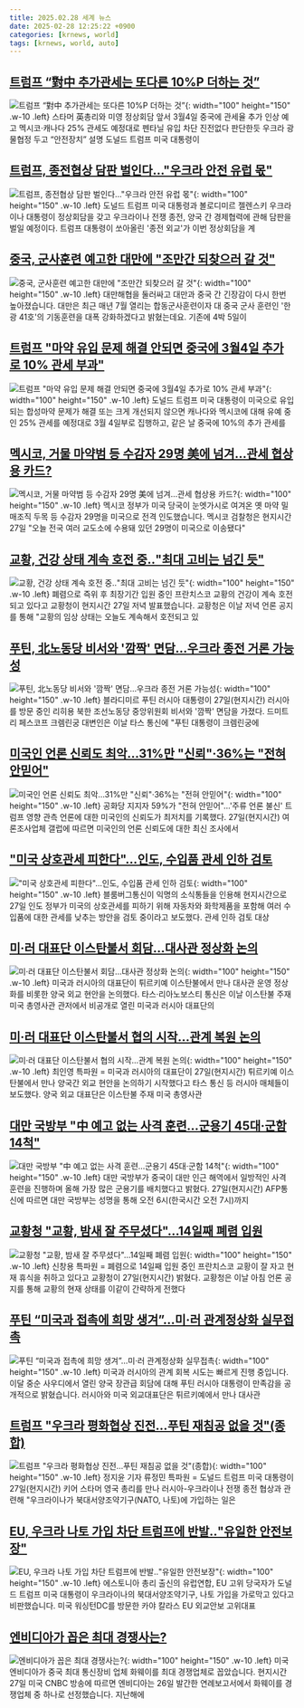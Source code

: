 ```yaml
---
title: 2025.02.28 세계 뉴스
date: 2025-02-28 12:25:22 +0900
categories: [krnews, world]
tags: [krnews, world, auto]
---
```

## [트럼프 “對中 추가관세는 또다른 10%P 더하는 것”](https://n.news.naver.com/mnews/article/009/0005451370)

![트럼프 “對中 추가관세는 또다른 10%P 더하는 것”](https://mimgnews.pstatic.net/image/origin/009/2025/02/28/5451370.jpg?type=nf220_150){: width="100" height="150" .w-10 .left}
스타머 英총리와 미영 정상회담 앞서 3월4일 중국에 관세율 추가 인상 예고 멕시코·캐나다 25% 관세도 예정대로 펜타닐 유입 차단 진전없다 판단한듯 우크라 광물협정 두고 “안전장치” 설명 도널드 트럼프 미국 대통령이

## [트럼프, 종전협상 담판 벌인다…"우크라 안전 유럽 몫"](https://n.news.naver.com/mnews/article/015/0005100447)

![트럼프, 종전협상 담판 벌인다…"우크라 안전 유럽 몫"](https://mimgnews.pstatic.net/image/origin/015/2025/02/28/5100447.jpg?type=nf220_150){: width="100" height="150" .w-10 .left}
도널드 트럼프 미국 대통령과 볼로디미르 젤렌스키 우크라이나 대통령이 정상회담을 갖고 우크라이나 전쟁 종전, 양국 간 경제협력에 관해 담판을 벌일 예정이다. 트럼프 대통령이 쏘아올린 '종전 외교'가 이번 정상회담을 계

## [중국, 군사훈련 예고한 대만에 "조만간 되찾으러 갈 것"](https://n.news.naver.com/mnews/article/437/0000431734)

![중국, 군사훈련 예고한 대만에 "조만간 되찾으러 갈 것"](https://mimgnews.pstatic.net/image/origin/437/2025/02/28/431734.jpg?type=nf220_150){: width="100" height="150" .w-10 .left}
대만해협을 둘러싸고 대만과 중국 간 긴장감이 다시 한번 높아졌습니다. 대만은 최근 매년 7월 열리는 합동군사훈련이자 대 중국 군사 훈련인 '한광 41호'의 기동훈련을 대폭 강화하겠다고 밝혔는데요. 기존에 4박 5일이

## [트럼프 "마약 유입 문제 해결 안되면 중국에 3월4일 추가로 10% 관세 부과"](https://n.news.naver.com/mnews/article/214/0001408208)

![트럼프 "마약 유입 문제 해결 안되면 중국에 3월4일 추가로 10% 관세 부과"](https://mimgnews.pstatic.net/image/origin/214/2025/02/28/1408208.jpg?type=nf220_150){: width="100" height="150" .w-10 .left}
도널드 트럼프 미국 대통령이 미국으로 유입되는 합성마약 문제가 해결 또는 크게 개선되지 않으면 캐나다와 멕시코에 대해 유예 중인 25% 관세를 예정대로 3월 4일부로 집행하고, 같은 날 중국에 10%의 추가 관세를

## [멕시코, 거물 마약범 등 수감자 29명 美에 넘겨…관세 협상용 카드?](https://n.news.naver.com/mnews/article/422/0000717262)

![멕시코, 거물 마약범 등 수감자 29명 美에 넘겨…관세 협상용 카드?](https://mimgnews.pstatic.net/image/origin/422/2025/02/28/717262.jpg?type=nf220_150){: width="100" height="150" .w-10 .left}
멕시코 정부가 미국 당국이 눈엣가시로 여겨온 옛 마약 밀매조직 두목 등 수감자 29명을 미국으로 전격 인도했습니다. 멕시코 검찰청은 현지시간 27일 "오늘 전국 여러 교도소에 수용돼 있던 29명이 미국으로 이송됐다"

## [교황, 건강 상태 계속 호전 중‥"최대 고비는 넘긴 듯"](https://n.news.naver.com/mnews/article/214/0001408204)

![교황, 건강 상태 계속 호전 중‥"최대 고비는 넘긴 듯"](https://mimgnews.pstatic.net/image/origin/214/2025/02/27/1408204.jpg?type=nf220_150){: width="100" height="150" .w-10 .left}
폐렴으로 즉위 후 최장기간 입원 중인 프란치스코 교황의 건강이 계속 호전되고 있다고 교황청이 현지시간 27일 저녁 발표했습니다. 교황청은 이날 저녁 언론 공지를 통해 "교황의 임상 상태는 오늘도 계속해서 호전되고 있

## [푸틴, 北노동당 비서와 '깜짝' 면담…우크라 종전 거론 가능성](https://n.news.naver.com/mnews/article/025/0003423726)

![푸틴, 北노동당 비서와 '깜짝' 면담…우크라 종전 거론 가능성](https://mimgnews.pstatic.net/image/origin/025/2025/02/28/3423726.jpg?type=nf220_150){: width="100" height="150" .w-10 .left}
블라디미르 푸틴 러시아 대통령이 27일(현지시간) 러시아를 방문 중인 리히용 북한 조선노동당 중앙위원회 비서와 '깜짝' 면담을 가졌다. 드미트리 페스코프 크렘린궁 대변인은 이날 타스 통신에 "푸틴 대통령이 크렘린궁에

## [미국인 언론 신뢰도 최악…31%만 "신뢰"·36%는 "전혀 안믿어"](https://n.news.naver.com/mnews/article/001/0015238905)

![미국인 언론 신뢰도 최악…31%만 "신뢰"·36%는 "전혀 안믿어"](https://mimgnews.pstatic.net/image/origin/001/2025/02/28/15238905.jpg?type=nf220_150){: width="100" height="150" .w-10 .left}
공화당 지지자 59%가 "전혀 안믿어"…'주류 언론 불신' 트럼프 영향 관측 언론에 대한 미국인의 신뢰도가 최저치를 기록했다. 27일(현지시간) 여론조사업체 갤럽에 따르면 미국인의 언론 신뢰도에 대한 최신 조사에서

## ["미국 상호관세 피한다"…인도, 수입품 관세 인하 검토](https://n.news.naver.com/mnews/article/015/0005100474)

!["미국 상호관세 피한다"…인도, 수입품 관세 인하 검토](https://mimgnews.pstatic.net/image/origin/015/2025/02/28/5100474.jpg?type=nf220_150){: width="100" height="150" .w-10 .left}
블룸버그통신이 익명의 소식통들을 인용해 현지시간으로 27일 인도 정부가 미국의 상호관세를 피하기 위해 자동차와 화학제품을 포함해 여러 수입품에 대한 관세를 낮추는 방안을 검토 중이라고 보도했다. 관세 인하 검토 대상

## [미·러 대표단 이스탄불서 회담…대사관 정상화 논의](https://n.news.naver.com/mnews/article/277/0005553442)

![미·러 대표단 이스탄불서 회담…대사관 정상화 논의](https://mimgnews.pstatic.net/image/origin/277/2025/02/28/5553442.jpg?type=nf220_150){: width="100" height="150" .w-10 .left}
미국과 러시아의 대표단이 튀르키예 이스탄불에서 만나 대사관 운영 정상화를 비롯한 양국 외교 현안을 논의했다. 타스·리아노보스티 통신은 이날 이스탄불 주재 미국 총영사관 관저에서 비공개로 열린 미국과 러시아 대표단의

## [미·러 대표단 이스탄불서 협의 시작…관계 복원 논의](https://n.news.naver.com/mnews/article/001/0015238413)

![미·러 대표단 이스탄불서 협의 시작…관계 복원 논의](https://mimgnews.pstatic.net/image/origin/001/2025/02/27/15238413.jpg?type=nf220_150){: width="100" height="150" .w-10 .left}
최인영 특파원 = 미국과 러시아의 대표단이 27일(현지시간) 튀르키예 이스탄불에서 만나 양국간 외교 현안을 논의하기 시작했다고 타스 통신 등 러시아 매체들이 보도했다. 양국 외교 대표단은 이스탄불 주재 미국 총영사관

## [대만 국방부 "中 예고 없는 사격 훈련…군용기 45대·군함 14척"](https://n.news.naver.com/mnews/article/421/0008101513)

![대만 국방부 "中 예고 없는 사격 훈련…군용기 45대·군함 14척"](https://mimgnews.pstatic.net/image/origin/421/2025/02/27/8101513.jpg?type=nf220_150){: width="100" height="150" .w-10 .left}
대만 국방부가 중국이 대만 인근 해역에서 일방적인 사격 훈련을 진행하며 올해 가장 많은 군용기를 배치했다고 밝혔다. 27일(현지시간) AFP통신에 따르면 대만 국방부는 성명을 통해 오전 6시(한국시간 오전 7시)까지

## [교황청 "교황, 밤새 잘 주무셨다"…14일째 폐렴 입원](https://n.news.naver.com/mnews/article/001/0015238407)

![교황청 "교황, 밤새 잘 주무셨다"…14일째 폐렴 입원](https://mimgnews.pstatic.net/image/origin/001/2025/02/27/15238407.jpg?type=nf220_150){: width="100" height="150" .w-10 .left}
신창용 특파원 = 폐렴으로 14일째 입원 중인 프란치스코 교황이 잘 자고 현재 휴식을 취하고 있다고 교황청이 27일(현지시간) 밝혔다. 교황청은 이날 아침 언론 공지를 통해 교황의 현재 상태를 이같이 간략하게 전했다

## [푸틴 “미국과 접촉에 희망 생겨”…미·러 관계정상화 실무접촉](https://n.news.naver.com/mnews/article/056/0011902154)

![푸틴 “미국과 접촉에 희망 생겨”…미·러 관계정상화 실무접촉](https://mimgnews.pstatic.net/image/origin/056/2025/02/28/11902154.jpg?type=nf220_150){: width="100" height="150" .w-10 .left}
미국과 러시아의 관계 회복 시도는 빠르게 진행 중입니다. 이달 중순 사우디에서 열린 양국 장관급 회담에 대해 푸틴 러시아 대통령이 만족감을 공개적으로 밝혔습니다. 러시아와 미국 외교대표단은 튀르키예에서 만나 대사관

## [트럼프 "우크라 평화협상 진전…푸틴 재침공 없을 것"(종합)](https://n.news.naver.com/mnews/article/421/0008103216)

![트럼프 "우크라 평화협상 진전…푸틴 재침공 없을 것"(종합)](https://mimgnews.pstatic.net/image/origin/421/2025/02/28/8103216.jpg?type=nf220_150){: width="100" height="150" .w-10 .left}
정지윤 기자 류정민 특파원 = 도널드 트럼프 미국 대통령이 27일(현지시간) 키어 스타머 영국 총리를 만나 러시아-우크라이나 전쟁 종전 협상과 관련해 "우크라이나가 북대서양조약기구(NATO, 나토)에 가입하는 일은

## [EU, 우크라 나토 가입 차단 트럼프에 반발‥"유일한 안전보장"](https://n.news.naver.com/mnews/article/214/0001408303)

![EU, 우크라 나토 가입 차단 트럼프에 반발‥"유일한 안전보장"](https://mimgnews.pstatic.net/image/origin/214/2025/02/28/1408303.jpg?type=nf220_150){: width="100" height="150" .w-10 .left}
에스토니아 총리 출신의 유럽연합, EU 고위 당국자가 도널드 트럼프 미국 대통령이 우크라이나의 북대서양조약기구, 나토 가입을 가로막고 있다고 비판했습니다. 미국 워싱턴DC를 방문한 카야 칼라스 EU 외교안보 고위대표

## [엔비디아가 꼽은 최대 경쟁사는?](https://n.news.naver.com/mnews/article/374/0000427639)

![엔비디아가 꼽은 최대 경쟁사는?](https://mimgnews.pstatic.net/image/origin/374/2025/02/28/427639.jpg?type=nf220_150){: width="100" height="150" .w-10 .left}
미국 엔비디아가 중국 최대 통신장비 업체 화웨이를 최대 경쟁업체로 꼽았습니다. 현지시간 27일 미국 CNBC 방송에 따르면 엔비디아는 26일 발간한 연례보고서에서 화웨이를 경쟁업체 중 하나로 선정했습니다. 지난해에

